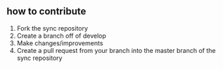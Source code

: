 ## how to contribute
1. Fork the sync repository
2. Create a branch off of develop
3. Make changes/improvements
4. Create a pull request from your branch into the master branch of the sync repository
